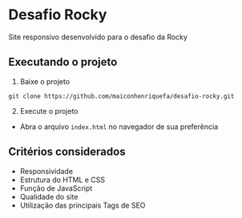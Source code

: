 # Desafio Rocky
Site responsivo desenvolvido para o desafio da Rocky

## Executando o projeto
1. Baixe o projeto
~~~
git clone https://github.com/maiconhenriquefa/desafio-rocky.git
~~~
2. Execute o projeto 
  - Abra o arquivo `index.html` no navegador de sua preferência
## Critérios considerados
- Responsividade
- Estrutura do HTML e CSS
- Função de JavaScript
- Qualidade do site
- Utilização das principais Tags de SEO

